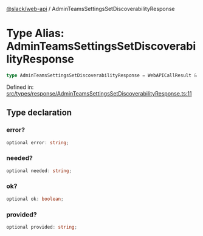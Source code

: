 [@slack/web-api](../index.md) / AdminTeamsSettingsSetDiscoverabilityResponse

# Type Alias: AdminTeamsSettingsSetDiscoverabilityResponse

```ts
type AdminTeamsSettingsSetDiscoverabilityResponse = WebAPICallResult & object;
```

Defined in: [src/types/response/AdminTeamsSettingsSetDiscoverabilityResponse.ts:11](https://github.com/slackapi/node-slack-sdk/blob/main/packages/web-api/src/types/response/AdminTeamsSettingsSetDiscoverabilityResponse.ts#L11)

## Type declaration

### error?

```ts
optional error: string;
```

### needed?

```ts
optional needed: string;
```

### ok?

```ts
optional ok: boolean;
```

### provided?

```ts
optional provided: string;
```
